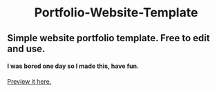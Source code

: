<h1 align="center"> Portfolio-Website-Template </h1>
<h2> Simple website portfolio template. Free to edit and use.</h2>
<h4> I was bored one day so I made this, have fun.</h4>

<a href="https://lucidwave.github.io/Portfolio-Website-Template">Preview it here.</a><br>
